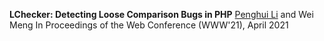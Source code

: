 **LChecker: Detecting Loose Comparison Bugs in PHP**
<u>Penghui Li</u> and Wei Meng
In Proceedings of the Web Conference (WWW'21), April 2021

